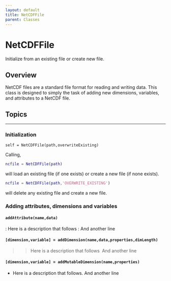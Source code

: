 ```yaml
---
layout: default
title: NetCDFFile
parent: Classes
---
```

#  NetCDFFile

Initialize from an existing file or create new file.

## Overview

NetCDF files are a standard file format for reading and writing data. This class is designed to simply the task of adding new dimensions, variables, and attributes to a NetCDF file.


## Topics

---

### Initialization

`self = NetCDFFile(path,overwriteExisting)`

Calling,
```matlab
ncfile = NetCDFFile(path)
```
will load an existing file (if one exists) or create a new file (if none exists).
```matlab
ncfile = NetCDFFile(path,'OVERWRITE_EXISTING')
```
will delete any existing file and create a new file.

### Adding attributes, dimensions and variables

#### `addAttribute(name,data)`
: Here is a description that follows
: And another line

#### `[dimension,variable] = addDimension(name,data,properties,dimLength)`
>> Here is a description that follows
 And another line

#### `[dimension,variable] = addMutableDimension(name,properties)`
+ Here is a description that follows. And another line


